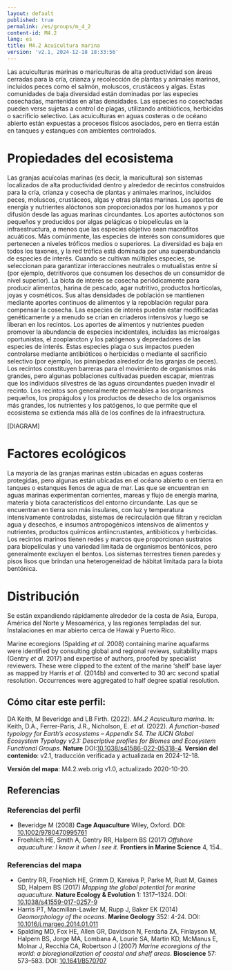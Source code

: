 ```yaml
---
layout: default
published: true
permalink: /es/groups/m_4_2
content-id: M4.2
lang: es
title: M4.2 Acuicultura marina
version: 'v2.1, 2024-12-18 18:33:56'
---
```


Las acuiculturas marinas o mariculturas de alta productividad son áreas cerradas para la cría, crianza y recolección de plantas y animales marinos, incluidos peces como el salmón, moluscos, crustáceos y algas. Estas comunidades de baja diversidad están dominadas por las especies cosechadas, mantenidas en altas densidades. Las especies no cosechadas pueden verse sujetas a control de plagas, utilizando antibióticos, herbicidas o sacrificio selectivo. Las acuiculturas en aguas costeras o de océano abierto están expuestas a procesos físicos asociados, pero en tierra están en tanques y estanques con ambientes controlados.

# Propiedades del ecosistema
 
Las granjas acuícolas marinas (es decir, la maricultura) son sistemas localizados de alta productividad dentro y alrededor de recintos construidos para la cría, crianza y cosecha de plantas y animales marinos, incluidos peces, moluscos, crustáceos, algas y otras plantas marinas. Los aportes de energía y nutrientes alóctonos son proporcionados por los humanos y por difusión desde las aguas marinas circundantes. Los aportes autóctonos son pequeños y producidos por algas pelágicas o biopelículas en la infraestructura, a menos que las especies objetivo sean macrófitos acuáticos. Más comúnmente, las especies de interés son consumidores que pertenecen a niveles tróficos medios o superiores. La diversidad es baja en todos los taxones, y la red trófica está dominada por una superabundancia de especies de interés. Cuando se cultivan múltiples especies, se seleccionan para garantizar interacciones neutrales o mutualistas entre sí (por ejemplo, detritívoros que consumen los desechos de un consumidor de nivel superior). La biota de interés se cosecha periódicamente para producir alimentos, harina de pescado, agar nutritivo, productos hortícolas, joyas y cosméticos. Sus altas densidades de población se mantienen mediante aportes continuos de alimentos y la repoblación regular para compensar la cosecha. Las especies de interés pueden estar modificadas genéticamente y a menudo se crían en criaderos intensivos y luego se liberan en los recintos. Los aportes de alimentos y nutrientes pueden promover la abundancia de especies incidentales, incluidas las microalgas oportunistas, el zooplancton y los patógenos y depredadores de las especies de interés. Estas especies plaga o sus impactos pueden controlarse mediante antibióticos o herbicidas o mediante el sacrificio selectivo (por ejemplo, los pinnípedos alrededor de las granjas de peces). Los recintos constituyen barreras para el movimiento de organismos más grandes, pero algunas poblaciones cultivadas pueden escapar, mientras que los individuos silvestres de las aguas circundantes pueden invadir el recinto. Los recintos son generalmente permeables a los organismos pequeños, los propágulos y los productos de desecho de los organismos más grandes, los nutrientes y los patógenos, lo que permite que el ecosistema se extienda más allá de los confines de la infraestructura.

[DIAGRAM]

# Factores ecológicos
 
La mayoría de las granjas marinas están ubicadas en aguas costeras protegidas, pero algunas están ubicadas en el océano abierto o en tierra en tanques o estanques llenos de agua de mar. Las que se encuentran en aguas marinas experimentan corrientes, mareas y flujo de energía marina, materia y biota característicos del entorno circundante. Las que se encuentran en tierra son más insulares, con luz y temperatura intensivamente controladas, sistemas de recirculación que filtran y reciclan agua y desechos, e insumos antropogénicos intensivos de alimentos y nutrientes, productos químicos antiincrustantes, antibióticos y herbicidas. Los recintos marinos tienen redes y marcos que proporcionan sustratos para biopelículas y una variedad limitada de organismos bentónicos, pero generalmente excluyen el bentos. Los sistemas terrestres tienen paredes y pisos lisos que brindan una heterogeneidad de hábitat limitada para la biota bentónica.
 
# Distribución
 
Se están expandiendo rápidamente alrededor de la costa de Asia, Europa, América del Norte y Mesoamérica, y las regiones templadas del sur. Instalaciones en mar abierto cerca de Hawái y Puerto Rico.

Marine ecoregions (Spalding _et al._ 2008) containing marine aquafarms were identified by consulting global and regional reviews, suitability maps (Gentry _et al._ 2017) and expertise of authors, proofed by specialist reviewers. These were clipped to the extent of the marine ‘shelf’ base layer as mapped by Harris _et al._ (2014b) and converted to 30 arc second spatial resolution. Occurrences were aggregated to half degree spatial resolution.

## Cómo citar este perfil:

DA Keith, M Beveridge and LB Firth. (2022). *M4.2 Acuicultura marina*. In: Keith, D.A., Ferrer-Paris, J.R., Nicholson, E. *et al.* (2022). *A function-based typology for Earth’s ecosystems – Appendix S4. The IUCN Global Ecosystem Typology v2.1: Descriptive profiles for Biomes and Ecosystem Functional Groups*. **Nature** DOI:[10.1038/s41586-022-05318-4](https://doi.org/10.1038/s41586-022-05318-4).
**Versión del contenido**: v2.1, traducción verificada y actualizada en 2024-12-18.

**Versión del mapa**: M4.2.web.orig v1.0, actualizado 2020-10-20.

## Referencias

### Referencias del perfil
* Beveridge M  (2008) **Cage Aquaculture** Wiley, Oxford. DOI: [10.1002/9780470995761](http://doi.org/10.1002/9780470995761)
* Froehlich HE, Smith A, Gentry RR, Halpern BS (2017) *Offshore aquaculture: I know it when I see it*. **Frontiers in Marine Science** 4, 154..

### Referencias del mapa
* Gentry RR, Froehlich HE, Grimm D, Kareiva P, Parke M, Rust M, Gaines SD, Halpern BS  (2017) *Mapping the global potential for marine aquaculture*. **Nature Ecology & Evolution** 1: 1317–1324. DOI: [10.1038/s41559-017-0257-9](http://doi.org/10.1038/s41559-017-0257-9)
* Harris PT, Macmillan-Lawler M, Rupp J, Baker EK  (2014) *Geomorphology of the oceans*. **Marine Geology** 352: 4-24. DOI: [10.1016/j.margeo.2014.01.011](http://doi.org/10.1016/j.margeo.2014.01.011)
* Spalding MD, Fox HE, Allen GR, Davidson N, Ferdaña ZA, Finlayson M, Halpern BS, Jorge MA, Lombana A, Lourie SA, Martin KD, McManus E, Molnar J, Recchia CA, Robertson J  (2007) *Marine ecoregions of the world: a bioregionalization of coastal and shelf areas*. **Bioscience** 57: 573–583. DOI: [10.1641/B570707](http://doi.org/10.1641/B570707)
